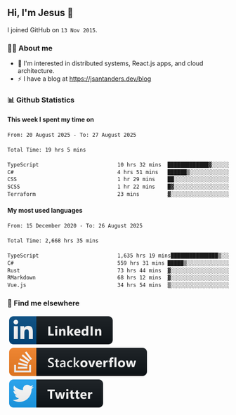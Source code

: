 ## Hi, I'm Jesus 👋

I joined GitHub on `13 Nov 2015`.

<!-- Talking about you -->

### 👨‍💻 About me

- 👦 I'm interested in distributed systems, React.js apps, and cloud architecture.
- ⚡️ I have a blog at <https://jsantanders.dev/blog>

### 📊 Github Statistics

#### This week I spent my time on

<!--START_SECTION:weekly-->

```txt
From: 20 August 2025 - To: 27 August 2025

Total Time: 19 hrs 5 mins

TypeScript                         10 hrs 32 mins  █████████████▓░░░░░░░░░░░   55.21 %
C#                                 4 hrs 51 mins   ██████▒░░░░░░░░░░░░░░░░░░   25.48 %
CSS                                1 hr 29 mins    ██░░░░░░░░░░░░░░░░░░░░░░░   07.84 %
SCSS                               1 hr 22 mins    █▓░░░░░░░░░░░░░░░░░░░░░░░   07.18 %
Terraform                          23 mins         ▓░░░░░░░░░░░░░░░░░░░░░░░░   02.02 %
```

<!--END_SECTION:weekly-->

#### My most used languages

<!--START_SECTION:alltime-->

```txt
From: 15 December 2020 - To: 26 August 2025

Total Time: 2,668 hrs 35 mins

TypeScript                         1,635 hrs 19 mins███████████████▒░░░░░░░░░   61.28 %
C#                                 559 hrs 31 mins █████▒░░░░░░░░░░░░░░░░░░░   20.97 %
Rust                               73 hrs 44 mins  ▓░░░░░░░░░░░░░░░░░░░░░░░░   02.76 %
RMarkdown                          68 hrs 12 mins  ▓░░░░░░░░░░░░░░░░░░░░░░░░   02.56 %
Vue.js                             34 hrs 54 mins  ▒░░░░░░░░░░░░░░░░░░░░░░░░   01.31 %
```

<!--END_SECTION:alltime-->

### 📢 Find me elsewhere

<p>
  <a target="_blank" href="https://linkedin.com/in/jsantanders">
    <img src="https://github.com/jsantanders/jsantanders/blob/master/img/linkedin.svg" alt="LinkedIn" style="vertical-align:top; margin:4px">
  </a>
  
  <a target="_blank" href="https://stackoverflow.com/users/7318331/jesus-santander">
    <img src="https://github.com/jsantanders/jsantanders/blob/master/img/stackoverflow.svg" alt="StackOverflow" style="vertical-align:top; margin:4px">
  </a>
  
  <a target="_blank" href="http://twitter.com/jsantanders">
    <img src="https://github.com/jsantanders/jsantanders/blob/master/img/twitter.svg" alt="Twitter" style="vertical-align:top; margin:4px">
  </a>
</p>
